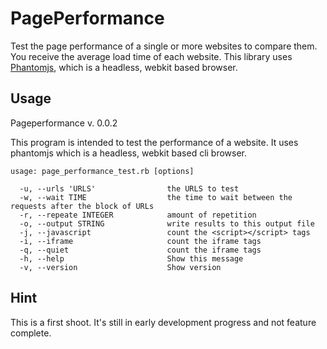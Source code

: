 PagePerformance
===============

Test the page performance of a single or more websites to compare them. You receive
the average load time of each website. This library uses [Phantomjs](http://code.google.com/p/phantomjs/ "Phantomjs"), which is a 
headless, webkit based browser.

Usage
-----

Pageperformance v. 0.0.2

This program is intended to test the performance of a website. It uses phantomjs which is a headless,
webkit based cli browser. 

    usage: page_performance_test.rb [options]

      -u, --urls 'URLS'                the URLS to test
      -w, --wait TIME                  the time to wait between the requests after the block of URLs
      -r, --repeate INTEGER            amount of repetition
      -o, --output STRING              write results to this output file
      -j, --javascript                 count the <script></script> tags
      -i, --iframe                     count the iframe tags
      -q, --quiet                      count the iframe tags
      -h, --help                       Show this message
      -v, --version                    Show version

Hint
----

This is a first shoot. It's still in early development progress and not feature complete. 
